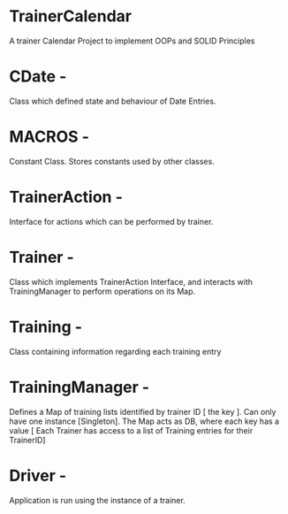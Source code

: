 # TrainerCalendar
A trainer Calendar Project to implement OOPs and SOLID Principles


# CDate - 
Class which defined state and behaviour of Date Entries.
# MACROS - 
Constant Class. Stores constants used by other classes.
# TrainerAction - 
Interface for actions which can be performed by trainer.
# Trainer - 
Class which implements TrainerAction Interface, and interacts with TrainingManager to perform operations on its Map.
# Training - 
Class containing information regarding each training entry
# TrainingManager -  
Defines a Map of training lists identified by trainer ID [ the key ]. Can only have one instance [Singleton]. 
The Map acts as DB, where each key has a value [ Each Trainer has access to a list of Training entries for their TrainerID]
# Driver -
Application is run using the instance of a trainer.
